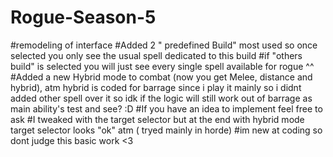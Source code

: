 # Rogue-Season-5
#remodeling of interface 
#Added 2 " predefined Build" most used so once selected you only see the usual spell dedicated to this build 
#if "others build" is selected you will just see every single spell available for rogue ^^
#Added a new Hybrid mode to combat (now you get Melee, distance and hybrid), atm hybrid is coded for barrage since i play it mainly so i didnt added other spell over it so idk if the logic will still work out of barrage as main ability's test and see? :D
#If you have an idea to implement feel free to ask
#I tweaked with the target selector but at the end with hybrid mode target selector looks "ok" atm ( tryed mainly in horde) 
#im new at coding so dont judge this basic work <3
